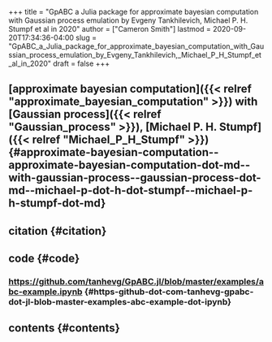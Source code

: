 +++
title = "GpABC a Julia package for approximate bayesian computation with Gaussian process emulation by Evgeny Tankhilevich, Michael P. H. Stumpf et al in 2020"
author = ["Cameron Smith"]
lastmod = 2020-09-20T17:34:36-04:00
slug = "GpABC_a_Julia_package_for_approximate_bayesian_computation_with_Gaussian_process_emulation_by_Evgeny_Tankhilevich,_Michael_P_H_Stumpf_et_al_in_2020"
draft = false
+++

## [approximate bayesian computation]({{< relref "approximate_bayesian_computation" >}}) with [Gaussian process]({{< relref "Gaussian_process" >}}), [Michael P. H. Stumpf]({{< relref "Michael_P_H_Stumpf" >}}) {#approximate-bayesian-computation--approximate-bayesian-computation-dot-md--with-gaussian-process--gaussian-process-dot-md--michael-p-dot-h-dot-stumpf--michael-p-h-stumpf-dot-md}


## citation {#citation}


## code {#code}


### <https://github.com/tanhevg/GpABC.jl/blob/master/examples/abc-example.ipynb> {#https-github-dot-com-tanhevg-gpabc-dot-jl-blob-master-examples-abc-example-dot-ipynb}


## contents {#contents}
